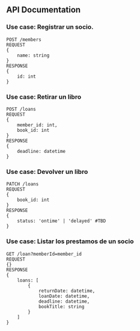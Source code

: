 ## API Documentation

### Use case: Registrar un socio.

```
POST /members
REQUEST 
{
    name: string
}
RESPONSE
{
    id: int
}
```

### Use case: Retirar un libro
```
POST /loans
REQUEST
{
    member_id: int,
    book_id: int
}
RESPONSE
{
    deadline: datetime
}
```

### Use case: Devolver un libro
```
PATCH /loans
REQUEST
{
    book_id: int
}
RESPONSE
{
    status: 'ontime' | 'delayed' #TBD
}
```

### Use case: Listar los prestamos de un socio
```
GET /loan?memberId=member_id
REQUEST
{}
RESPONSE
{
    loans: [
        {
            returnDate: datetime,
            loanDate: datetime,
            deadline: datetime,
            bookTitle: string
        }
    ]
}
```
